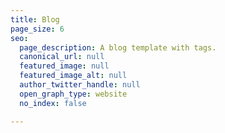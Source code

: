 ```yaml
---
title: Blog
page_size: 6
seo:
  page_description: A blog template with tags.
  canonical_url: null
  featured_image: null
  featured_image_alt: null
  author_twitter_handle: null
  open_graph_type: website
  no_index: false

---
```






